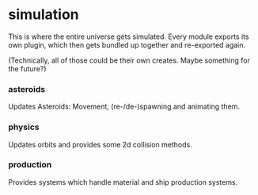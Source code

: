 # simulation
This is where the entire universe gets simulated. Every module exports its own plugin, which then gets bundled up together and re-exported again.

(Technically, all of those could be their own creates. Maybe something for the future?)

### asteroids
Updates Asteroids: Movement, (re-/de-)spawning and animating them.

### physics
Updates orbits and provides some 2d collision methods.

### production
Provides systems which handle material and ship production systems.